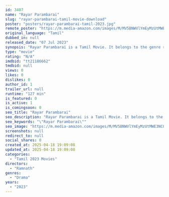 ```yaml
---
id: 3407
name: "Rayar Parambarai"
slug: "rayar-parambarai-tamil-movie-download"
poster: "posters/rayar-parambarai-tamil-2023.jpg"
remote_poster: "https://m.media-amazon.com/images/M/MV5BNWVlYmEyMzUtMWE3NC00M2ZlLWE1ZTItODM2NDRhZjlmZTBiXkEyXkFqcGdeQXVyMTA1Mjk1ODcz._V1_SX300.jpg"
original_language: "Tamil"
dubbed_in: null
released_date: "07 Jul 2023"
synopsis: "Rayar Parambarai is a Tamil Movie. It belongs to the genre romantic comedy."
type: "movie"
rating: "N/A"
imdbid: "tt21186662"
tmdbid: null
views: 0
likes: 0
dislikes: 0
author_id: 1
trailer_url: null
runtime: "127 min"
is_featured: 0
is_active: 1
is_comingsoon: 0
seo_title: "Rayar Parambarai"
seo_description: "Rayar Parambarai is a Tamil Movie. It belongs to the genre romantic comedy."
seo_keywords: "\"Rayar Parambarai\""
seo_image: "https://m.media-amazon.com/images/M/MV5BNWVlYmEyMzUtMWE3NC00M2ZlLWE1ZTItODM2NDRhZjlmZTBiXkEyXkFqcGdeQXVyMTA1Mjk1ODcz._V1_SX300.jpg"
screenshots: null
redirect_to: null
social_shares: 0
created_at: 2025-04-18 19:09:08
updated_at: 2025-04-18 19:09:08
categories:
  - "Tamil 2023 Movies"
directors:
  - "Ramnath"
genres:
  - "Drama"
years:
  - "2023"
---
```

